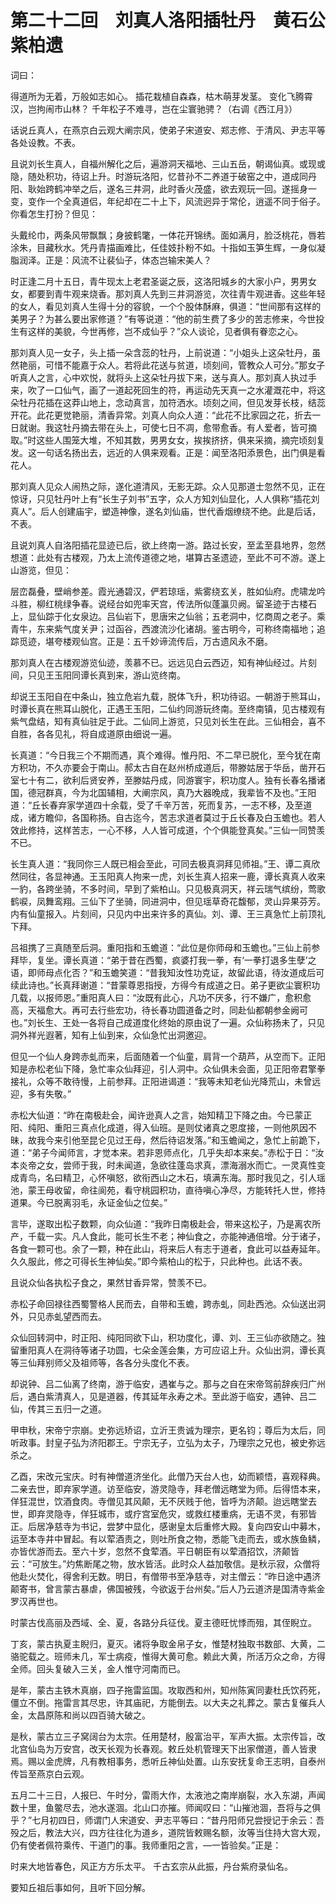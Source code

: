# 第二十二回　刘真人洛阳插牡丹　黄石公紫柏遗

词曰：

得道所为无着，万般如志如心。
插花栽植自森森，枯木萌芽发茎。
变化飞腾霄汉，岂拘闹市山林？
千年松子不难寻，岂在尘寰驰骋？（右调《西江月》）

话说丘真人，在燕京白云观大阐宗风，使弟子宋道安、郑志修、于清风、尹志平等各处设教。不表。

且说刘长生真人，自福州解化之后，遍游洞天福地、三山五岳，朝谒仙真。或现或隐，随处积功，待诏上升。时游玩洛阳，忆昔孙不二养道于破窑之中，道成同丹阳、耿始跨鹤冲举之后，遂名三井洞，此时香火茂盛，欲去观玩一回。遂摇身一变，变作一个全真道侣，年纪却在二十上下，风流迥异于常伦，逍遥不同于俗子。你看怎生打扮？但见：

头戴纶巾，两条风带飘飘；身披鹤氅，一体花开锦绣。面如满月，脸泛桃花，唇若涂朱，目藏秋水。凭丹青描画难比，任佳妓扑粉不如。十指如玉笋生辉，一身似凝脂润泽。正是：风流不让裴仙子，体态岂输宋美人？

时正逢二月十五日，青牛现太上老君圣诞之辰，这洛阳城乡的大家小户，男男女女，都要到青牛观来烧香。那刘真人先到三井洞游览，次往青牛观进香。这些年轻的女人，看见刘真人生得十分的容貌，一个个股体酥麻，俱道：“世间那有这样的美男子？为甚么要出家修道？”有等说道：“他的前生费了多少的苦志修来，今世投生有这样的美貌，今世再修，岂不成仙乎？”众人谈论，见者俱有眷恋之心。

那刘真人见一女子，头上插一朵含蕊的牡丹，上前说道：“小姐头上这朵牡丹，虽然艳丽，可惜不能嘉于众人。若将此花送与贫道，顷刻间，管教众人可分。”那女子听真人之言，心中欢悦，就将头上这朵牡丹拔下来，送与真人。那刘真人执过手来，吹了一口仙气，画了一道起死回生的符，再运动先天真一之水灌溉花中，将这朵牡丹花插在这莽山地上，念动真言，加符洒水。顷刻之间，但见发芽长枝，结蕊开花。此花更觉艳丽，清香异常。刘真人向众人道：“此花不比家园之花，折去一日就谢。我这牡丹摘去带在头上，可使七日不凋，愈带愈香。有人爱者，皆可摘取。”时这些人围笼大堆，不知其数，男男女女，挨挨挤挤，俱来采摘，摘完顷刻复发。这一句话名扬出去，远近的人俱来观看。正是：闻至洛阳添景色，出门俱是看花人。


那刘真人见众人闹热之际，遂化道清风，无影无踪。众人见那道士忽然不见，正在惊讶，只见牡丹叶上有“长生子刘书”五字，众人方知刘仙显化，人人俱称“插花刘真人”。后人创建庙宇，塑造神像，遂名刘仙庙，世代香烟缭绕不绝。此是后话，不表。


且说刘真人自洛阳插花显迹已后，欲上终南一游。路过长安，至孟至县地界，忽然想道：此处有古楼观，乃太上流传道德之地，堪算古圣遗迹，至此不可不游。遂上山游览，但见：

层峦磊叠，壁峭参差。霞光通碧汉，俨若琼瑶，紫雾绕玄关，胜如仙府。虎啸龙吟斗胜，柳红桃绿争春。说经台如兜率天宫，传法所似蓬瀛贝阙。留圣迹于古楼石上，显仙踪于化女泉边。吕仙岩下，思唐宋之仙翁；五老洞中，忆商周之老子。乘青牛，东来紫气度关尹；过函谷，西渡流沙化诸胡。鉴古明今，可称终南福地；追踪觅迹，堪夸楼观仙宫。正是：五千妙谛流传后，万古遗风永不磨。


那刘真人在古楼观游览仙迹，羡慕不已。远远见白云西迈，知有神仙经过。片刻间，只见王玉阳同谭长真到来，游山览终南。

却说王玉阳自在中条山，独立危岩九载，脱体飞升，积功待诏。一朝游于熊耳山，时谭长真在熊耳山脱化，正遇王玉阳，二仙约同游玩终南。至终南镇，见古楼观有紫气盘结，知有真仙驻足于此。二仙同上游览，只见刘长生在此。三仙相会，喜不自胜，各各见礼，将自成道原由细说一遍。


长真道：“今日我三个不期而遇，真个难得。惟丹阳、不二早已脱化，至今犹在南方积功，不久亦要会于南山。郝太古自在赵州桥成道后，带滕姑居于华岳，凿开石室七十有二，欲利后贤安养，至滕姑丹成，同游寰宇，积功度人。独有长春名播诸国，德冠群真，今为北国辅相，大阐宗风，真乃大器晚成，我辈皆不及也。”王阳道：“丘长春弃家学道四十余载，受了千辛万苦，死而复苏，一志不移，及至道成，诸方瞻仰，各国称扬。自古迄今，苦志求道者莫过于丘长春及白玉蟾也。若人效此修持，这样苦志，一心不移，人人皆可成道，个个俱能登真矣。”三仙一同赞羡不已。


长生真人道：“我同你三人既已相会至此，可同去极真洞拜见师祖。”王、谭二真欣然同往，各显神通。王玉阳真人拘来一虎，刘长生真人招来一鹿，谭长真真人收来一豹，各跨坐骑，不多时间，早到了紫柏山。只见极真洞天，祥云瑞气缤纷，莺歌鹤唳，凤舞鸾翔。三仙下了坐骑，同进洞中，但见瑶草奇花馥郁，灵山异果芬芳。内有仙童报入。片刻间，只见内中出来许多的真仙。刘、谭、王三真急忙上前顶礼下拜。

吕祖携了三真随至后洞。重阳指和玉蟾道：“此位是你师母和玉蟾也。”三仙上前参拜毕，复坐。谭长真道：“弟于昔在西蜀，疯婆打我一拳，有‘一拳打退多生孽’之语，即师母点化否？”和玉蟾笑道：“昔我知汝性功克证，故留此语，待汝道成后可续此诗也。”长真拜谢道：“昔蒙尊恩指授，方得今有成道之日。弟子更欲尘寰积功几载，以报师恩。”重阳真人曰：“汝既有此心，凡功不厌多，行不嫌广，愈积愈高，天福愈大。再可去行些宏功，待长春功圆道备之时，同赴仙都朝参金阙可也。”刘长生、王处一各将自己成道度化终始的原由说了一遍。众仙称扬未了，只见洞外祥光遐著，知有上仙到来，众仙急忙出洞邀迎。


但见一个仙人身跨赤虬而来，后面随着一个仙童，肩背一个葫芦，从空而下。正阳知是赤松老仙下降，急忙率众仙拜迎，引人洞中。众仙俱未会面，见正阳帝君擎拳接礼，众等不敢待慢，上前参拜。正阳进谒道：“我等未知老仙光降荒山，未曾远迎，多有失敬。”

赤松大仙道：“昨在南极赴会，闻许逊真人之言，始知精卫下降之由。今已蒙正阳、纯阳、重阳三真点化成道，得入仙班。是则仗诸真之恩度接，一则他夙因不昧，故我今来引他至昆仑见过王母，然后待诏发落。”和玉蟾闻之，急忙上前跪下，道：“弟子今闻师言，才觉本来。若非恩师点化，几乎失却本来矣。”赤松于日：“汝本炎帝之女，尝师于我，时未闻道，急欲往蓬岛求真，漂海溺水而亡。一灵真性变成青鸟，名曰精卫，心怀嗔怒，欲衔西山之木石，填满东海。那时我见之，引人瑶池，蒙王母收留，命往阆苑，看守桃园积功，直待嗔心净尽，方能转托人世，修持道果。今已脱离羽毛，永证金仙之位矣。”

言毕，遂取出松子数颗，向众仙道：“我昨日南极赴会，带来这松子，乃是离农所产，千载一实。凡人食此，能可长生不老；神仙食之，亦能神通倍增。分于诸子，各食一颗可也。余了一颗，种在此山，将来后人有志于道者，食此可以益寿延年。久久服此，修之可得长生神仙矣。”即今紫柏山的松于，只此种也。此话不表。

且说众仙各执松子食之，果然甘香异常，赞羡不已。

赤松子命回禄往西蜀警格人民而去，自带和玉蟾，跨赤虬，同赴西池。众仙送出洞外，只见赤虬望西而去。

众仙回转洞中，时正阳、纯阳同欲下山，积功度化，谭、刘、王三仙亦欲随之。独留重阳真人在洞待等诸子功圆，七朵金莲会集，方可应诏上升。众仙出洞，谭长真等三仙拜别师父及祖师等，各各分头度化不表。

却说钟、吕二仙离了终南，游于临安，遇崔与之。那与之自在宋帝驾前辞疾归广州后，遇白紫清真人，见是道器，传其延年永寿之术。至此游于临安，遇钟、吕二仙，传其三五归一之道。

甲申秋，宋帝宁宗崩。史弥远矫诏，立沂王贵诚为理宗，更名钧；尊后为太后，同听政事。封皇子弘为济阳郡王。宁宗无子，立弘为太子，乃理宗之兄也，被史弥远杀之。

乙酉，宋改元宝庆。时有神僧道济坐化。此僧乃天台人也，幼而颖悟，喜观释典。二亲去世，即弃家学道。访至临安，游灵隐寺，拜老僧远瞎堂为师。后得悟本来，佯狂混世，饮酒食肉。寺僧见其风颠，无不厌贱于他，皆呼为济颠。迨远瞎堂去世，即弃灵隐寺，佯狂城市，或疗宫室危灾，或救红楼重病，无语不灵，有邪皆正。后居净慈寺为书记，尝梦中显化，感谢皇太后重修大殿。复向四安山中募木，运至本寺井中冒起。有以荤酒责之，则吐所食之物，悉能飞走而去，或水族鱼鳞，亦皆优游而去。至六十岁，忽然不食荤酒。平日朝臣有以荤酒招饮，济颠皆云：“可放生。”灼焦断尾之物，放水皆活。此时众人益加敬信。是秋示寂，众僧将他赴火焚化，得舍利无数。明日，有僧带书至净慈寺，对主僧云：“昨日途中遇济颠寄书，曾言蒙古暴虐，佛国被残，今欲返于台州矣。”后人乃云道济是国清寺紫金罗汉再世也。

时蒙古伐高丽及西域、全、夏，各路分兵征伐。夏主德旺忧悸而殂，其侄睨立。

丁亥，蒙古执夏主睨归，夏灭。诸将争取金帛子女，惟楚材独取书数部、大黄，二骆驼载之。班师未几，军士病疫，惟得大黄可愈。赖此大黄，所活万众之命，方得全师。回头复破入三关，金人惟守河南而已。

是年，蒙古主铁木真崩，四子拖雷监国。攻取西和州，知州陈寅同妻杜氏饮药死，僵立不倒。拖雷言其尽忠，许其庙祀，方能倒去。以大夫之礼葬之。蒙古复催兵人金，太昌原陈和尚以四百骑大破之。

是秋，蒙古立三子窝阔台为太宗。任用楚材，殷富治平，军声大振。太宗传旨，改北宫仙岛为万安宫，改天长观为长春观。敕丘处机管理天下出家僧道，善人皆隶焉。赐以金虎牌，凡有教相事务，悉听丘神仙处置。山东安抚复命王志明，自泰州传旨至燕京白云观。

五月二十三日，人报巳、午时分，雷雨大作，太液池之南岸崩裂，水入东湖，声闻数十里，鱼鳖尽去，池水遂涸。北山口亦摧。师闻叹曰：“山摧池涸，吾将与之俱乎？”七月初四日，师谓门人宋道安、尹志平等曰：“昔丹阳师兄尝授记于余云：吾殁之后，教法大兴，四方往往化为道乡，道院皆敕赐名额，汝等当住持大宫大观，仍有使者佩符乘传、干道门的事。我师重阳之言，—一皆验矣。”正是：

时来大地皆春色，风正方方乐太平。
千古玄宗从此振，丹台紫府录仙名。

要知丘祖后事如何，且听下回分解。
